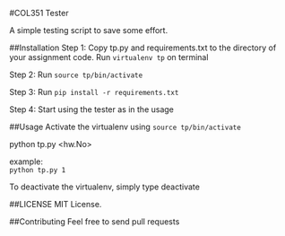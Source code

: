 #COL351 Tester

A simple testing script to save some effort.

##Installation
Step 1: Copy tp.py and requirements.txt to the directory of your assignment code. Run ```virtualenv tp``` on terminal
 
Step 2: Run ```source tp/bin/activate``` 

Step 3: Run ```pip install -r requirements.txt``` 

Step 4: Start using the tester as in the usage 


##Usage
Activate the virtualenv using ```source tp/bin/activate``` 

python tp.py <hw.No> 

example:  
	```python tp.py 1```


To deactivate the virtualenv, simply type deactivate


##LICENSE
MIT License.

##Contributing
Feel free to send pull requests
